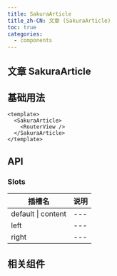 ```yaml
---
title: SakuraArticle
title_zh-CN: 文章 (SakuraArticle)
toc: true
categories:
  - components
---
```


## 文章 SakuraArticle

## 基础用法

```vue
<template>
  <SakuraArticle>
    <RouterView />
  </SakuraArticle>
</template>
```

## API

### Slots

| 插槽名             | 说明 |
| ------------------ | ---- |
| default \| content | ---  |
| left               | ---  |
| right              | ---  |

## 相关组件

<!-- - [SakuraPageHeader](/components/SakuraPageHeader)
- [SakuraMultiColumnsLayout](/components-layout/SakuraMultiColumnsLayout)
- [StarterAuthor](/components/StarterAuthor) -->
